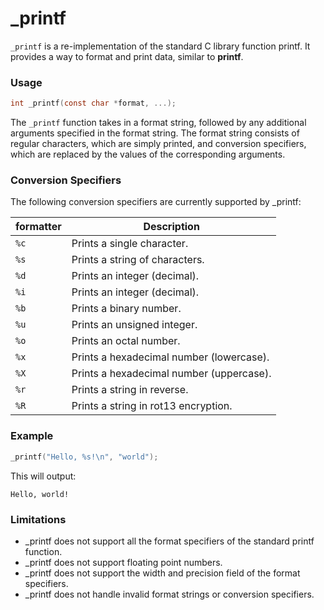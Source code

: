 # _printf
`_printf` is a re-implementation of the standard C library function printf. It provides a way to format and print data, similar to **printf**.

### Usage

```C
int _printf(const char *format, ...);
```

The `_printf` function takes in a format string, followed by any additional arguments specified in the format string. The format string consists of regular characters, which are simply printed, and conversion specifiers, which are replaced by the values of the corresponding arguments.

### Conversion Specifiers

The following conversion specifiers are currently supported by _printf:

| formatter | Description     |
| ---- | ------------------------------ |
| `%c` | Prints a single character.     |
| `%s` | Prints a string of characters. |
| `%d` | Prints an integer (decimal). |
| `%i` | Prints an integer (decimal). |
| `%b` | Prints a binary number. |
| `%u` | Prints an unsigned integer. |
| `%o` | Prints an octal number. |
| `%x` | Prints a hexadecimal number (lowercase). |
| `%X` | Prints a hexadecimal number (uppercase). |
| `%r` | Prints a string in reverse. |
| `%R` | Prints a string in rot13 encryption. |

### Example

```C
_printf("Hello, %s!\n", "world");
```

This will output:

```
Hello, world!
```

### Limitations

- _printf does not support all the format specifiers of the standard printf function.
- _printf does not support floating point numbers.
- _printf does not support the width and precision field of the format specifiers.
- _printf does not handle invalid format strings or conversion specifiers.
